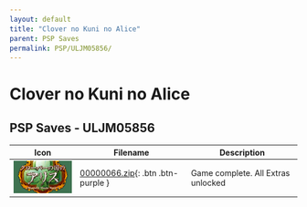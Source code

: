 ```yaml
---
layout: default
title: "Clover no Kuni no Alice"
parent: PSP Saves
permalink: PSP/ULJM05856/
---
```

# Clover no Kuni no Alice

## PSP Saves - ULJM05856

| Icon | Filename | Description |
|------|----------|-------------|
| ![Clover no Kuni no Alice](ICON0.PNG) | [00000066.zip](00000066.zip){: .btn .btn-purple } | Game complete. All Extras unlocked |

